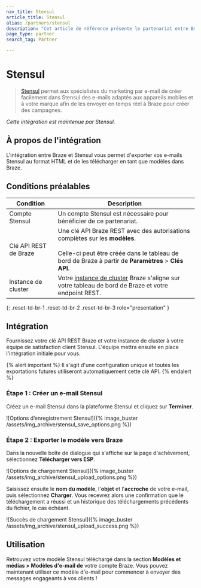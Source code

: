 ```yaml
---
nav_title: Stensul
article_title: Stensul
alias: /partners/stensul
description: "Cet article de référence présente le partenariat entre Braze et Stensul, une plateforme d'e-mail d'entreprise qui vous permet de créer facilement des modèles d'e-mails adaptés aux mobiles sur l'ensemble des canaux."
page_type: partner
search_tag: Partner

---
```


# Stensul

> [Stensul](https://stensul.com/) permet aux spécialistes du marketing par e-mail de créer facilement dans Stensul des e-mails adaptés aux appareils mobiles et à votre marque afin de les envoyer en temps réel à Braze pour créer des campagnes.

_Cette intégration est maintenue par Stensul._

## À propos de l'intégration

L'intégration entre Braze et Stensul vous permet d'exporter vos e-mails Stensul au format HTML et de les télécharger en tant que modèles dans Braze.

## Conditions préalables

| Condition | Description |
| ------------| ----------- |
| Compte Stensul | Un compte Stensul est nécessaire pour bénéficier de ce partenariat. |
| Clé API REST de Braze | Une clé API Braze REST avec des autorisations complètes sur les **modèles**. <br><br> Celle-ci peut être créée dans le tableau de bord de Braze à partir de **Paramètres** > **Clés API**. |
| Instance de cluster | Votre [instance de cluster]({{site.baseurl}}/api/basics/#endpoints) Braze s'aligne sur votre tableau de bord de Braze et votre endpoint REST.  |
{: .reset-td-br-1 .reset-td-br-2 .reset-td-br-3 role="presentation" }

## Intégration

Fournissez votre clé API REST Braze et votre instance de cluster à votre équipe de satisfaction client Stensul. L'équipe mettra ensuite en place l'intégration initiale pour vous.

{% alert important %}
Il s'agit d'une configuration unique et toutes les exportations futures utiliseront automatiquement cette clé API.
{% endalert %}

### Étape 1 : Créer un e-mail Stensul

Créez un e-mail Stensul dans la plateforme Stensul et cliquez sur **Terminer**.

![Options d’enregistrement Stensul]({% image_buster /assets/img_archive/stensul_save_options.png %})

### Étape 2 : Exporter le modèle vers Braze
Dans la nouvelle boîte de dialogue qui s'affiche sur la page d'achèvement, sélectionnez **Télécharger vers ESP**.

![Options de chargement Stensul]({% image_buster /assets/img_archive/stensul_upload_options.png %})

Saisissez ensuite le **nom du modèle**, l'**objet** et l'**accroche** de votre e-mail, puis sélectionnez **Charger**. Vous recevrez alors une confirmation que le téléchargement a réussi et un historique des téléchargements précédents du fichier, le cas échéant.

![Succès de chargement Stensul]({% image_buster /assets/img_archive/stensul_upload_success.png %})

## Utilisation

Retrouvez votre modèle Stensul téléchargé dans la section **Modèles et médias > Modèles d'e-mail de** votre compte Braze. Vous pouvez maintenant utiliser ce modèle d'e-mail pour commencer à envoyer des messages engageants à vos clients !


[1]: {{site.baseurl}}/user_guide/message_building_by_channel/email/creating_an_email_template/
